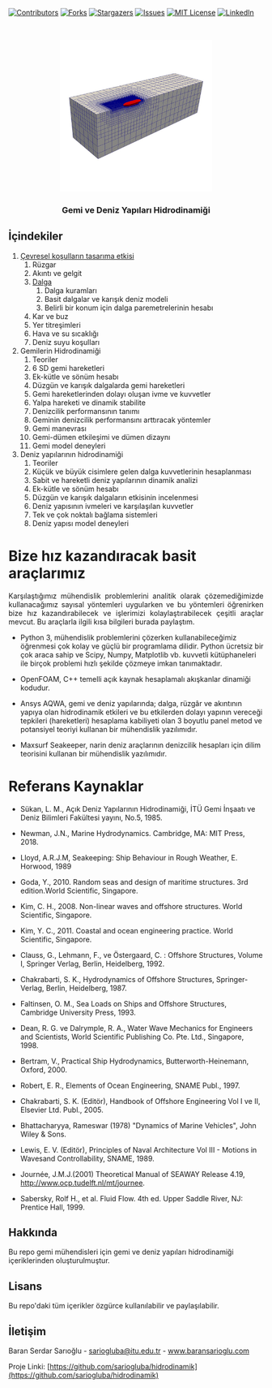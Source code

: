 [![Contributors][contributors-shield]][contributors-url]
[![Forks][forks-shield]][forks-url]
[![Stargazers][stars-shield]][stars-url]
[![Issues][issues-shield]][issues-url]
[![MIT License][license-shield]][license-url]
[![LinkedIn][linkedin-shield]][linkedin-url]



<!-- PROJECT LOGO -->
<br />

<p align="center">
  <a href="https://github.com/sariogluba/hidrodinamik">
    <img src="notes/img/3.jpg" alt="Logo" width="300" height="300">
  </a>

  <h3 align="center">Gemi  ve Deniz Yapıları Hidrodinamiği</h3>

</p>



<!-- TABLE OF CONTENTS -->
## İçindekiler

1. [Çevresel koşulların tasarıma etkisi](notes/CevreselKosullar.ipynb)
    1. Rüzgar
    2. Akıntı ve gelgit
    3. [Dalga](notes/dalga.ipynb)
        1. Dalga kuramları
        2. Basit dalgalar ve karışık deniz modeli
        3. Belirli bir konum için dalga paremetrelerinin hesabı
    4. Kar ve buz
    5. Yer titreşimleri
    6. Hava ve su sıcaklığı
    7. Deniz suyu koşulları
2. Gemilerin Hidrodinamiği
    1. Teoriler
    2. 6 SD gemi hareketleri
    3. Ek-kütle ve sönüm hesabı
    4. Düzgün ve karışık dalgalarda gemi hareketleri
    5. Gemi hareketlerinden dolayı oluşan ivme ve kuvvetler
    6. Yalpa hareketi ve dinamik stabilite
    7. Denizcilik performansının tanımı
    8. Geminin denizcilik performansını arttıracak yöntemler
    9. Gemi manevrası
    10. Gemi-dümen etkileşimi ve dümen dizaynı
    11. Gemi model deneyleri
3. Deniz yapılarının hidrodinamiği
    1. Teoriler
    2. Küçük ve büyük cisimlere gelen dalga kuvvetlerinin hesaplanması
    3. Sabit ve hareketli deniz yapılarının dinamik analizi
    4. Ek-kütle ve sönüm hesabı
    5. Düzgün ve karışık dalgaların etkisinin incelenmesi
    6. Deniz yapısının ivmeleri ve karşılaşılan kuvvetler
    7. Tek ve çok noktalı bağlama sistemleri
    8. Deniz yapısı model deneyleri



# Bize hız kazandıracak basit araçlarımız

<div style="text-align: justify">Karşılaştığımız mühendislik problemlerini analitik olarak çözemediğimizde kullanacağımız sayısal yöntemleri uygularken ve bu yöntemleri öğrenirken bize hız kazandırabilecek ve işlerimizi kolaylaştırabilecek çeşitli araçlar mevcut. Bu araçlarla ilgili kısa bilgileri burada paylaştım.</div>


- Python 3, mühendislik problemlerini çözerken kullanabileceğimiz öğrenmesi çok kolay ve güçlü bir programlama dilidir. Python ücretsiz bir çok araca sahip ve Scipy, Numpy, Matplotlib vb. kuvvetli kütüphaneleri ile birçok problemi hızlı şekilde çözmeye imkan tanımaktadır.


- OpenFOAM, C++ temelli açık kaynak hesaplamalı akışkanlar dinamiği kodudur.


- Ansys AQWA, gemi ve deniz yapılarında; dalga, rüzgâr ve akıntının yapıya olan hidrodinamik etkileri ve bu etkilerden dolayı yapının vereceği tepkileri (hareketleri) hesaplama kabiliyeti olan 3 boyutlu panel metod ve potansiyel teoriyi kullanan bir mühendislik yazılımıdır.

- Maxsurf Seakeeper, narin deniz araçlarının denizcilik hesapları için dilim teorisini kullanan bir mühendislik yazılımıdır.

  

# Referans Kaynaklar

- Sükan, L. M., Açık Deniz Yapılarının Hidrodinamiği, İTÜ Gemi İnşaatı ve Deniz Bilimleri Fakültesi yayını, No.5, 1985.
- Newman, J.N., Marine Hydrodynamics. Cambridge, MA: MIT Press, 2018.
- Lloyd, A.R.J.M, Seakeeping: Ship Behaviour in Rough Weather, E. Horwood, 1989
- Goda, Y., 2010. Random seas and design of maritime structures. 3rd edition.World Scientific, Singapore. 
- Kim, C. H., 2008. Non-linear waves and offshore structures. World Scientific, Singapore. 
- Kim, Y. C., 2011. Coastal and ocean engineering practice. World Scientific, Singapore.
- Clauss, G., Lehmann, F., ve Östergaard, C. : Offshore Structures, Volume I, Springer Verlag, Berlin, Heidelberg, 1992.
- Chakrabarti, S. K., Hydrodynamics of Offshore Structures, Springer-Verlag, Berlin, Heidelberg, 1987.
- Faltinsen, O. M., Sea Loads on Ships and Offshore Structures, Cambridge University Press, 1993. 
- Dean, R. G. ve Dalrymple, R. A., Water Wave Mechanics for Engineers and Scientists, World Scientific Publishing Co. Pte. Ltd., Singapore, 1998. 
- Bertram, V., Practical Ship Hydrodynamics, Butterworth-Heinemann, Oxford, 2000. 
- Robert, E. R., Elements of Ocean Engineering, SNAME Publ., 1997. 
- Chakrabarti, S. K. (Editör), Handbook of Offshore Engineering Vol I ve II, Elsevier Ltd. Publ., 2005.
- Bhattacharyya, Rameswar (1978) "Dynamics of Marine Vehicles", John Wiley & Sons.  

- Lewis, E. V. (Editör), Principles of Naval Architecture Vol III - Motions in Wavesand Controllability, SNAME, 1989.
- Journée, J.M.J.(2001) Theoretical Manual of SEAWAY Release 4.19, http://www.ocp.tudelft.nl/mt/journee.
- Sabersky, Rolf H., et al. Fluid Flow. 4th ed. Upper Saddle River, NJ: Prentice Hall, 1999.



<!-- ABOUT THE PROJECT -->

## Hakkında
Bu repo gemi mühendisleri için gemi ve deniz yapıları hidrodinamiği içeriklerinden oluşturulmuştur.

<!-- LICENSE -->
## Lisans

Bu repo'daki tüm içerikler özgürce kullanılabilir ve paylaşılabilir.


<!-- CONTACT -->
## İletişim

Baran Serdar Sarıoğlu - sariogluba@itu.edu.tr - www.baransarioglu.com

Proje Linki: [https://github.com/sariogluba/hidrodinamik](https://github.com/sariogluba/hidrodinamik)

<!-- MARKDOWN LINKS & IMAGES -->
<!-- https://www.markdownguide.org/basic-syntax/#reference-style-links -->

[contributors-shield]: https://img.shields.io/github/contributors/othneildrew/Best-README-Template.svg?style=flat-square
[contributors-url]: https://github.com/sariogluba/sayisalyontemler
[forks-shield]: https://img.shields.io/github/forks/othneildrew/Best-README-Template.svg?style=flat-square
[forks-url]: https://github.com/sariogluba/sayisalyontemler
[stars-shield]: https://img.shields.io/github/stars/othneildrew/Best-README-Template.svg?style=flat-square
[stars-url]: https://github.com/sariogluba/sayisalyontemler
[issues-shield]: https://img.shields.io/github/issues/othneildrew/Best-README-Template.svg?style=flat-square
[issues-url]: https://github.com/sariogluba/sayisalyontemler
[license-shield]: https://img.shields.io/github/license/othneildrew/Best-README-Template.svg?style=flat-square
[license-url]: https://github.com/sariogluba/sayisalyontemler
[linkedin-shield]: https://img.shields.io/badge/-LinkedIn-black.svg?style=flat-square&logo=linkedin&colorB=555
[linkedin-url]: https://linkedin.com/in/baran-serdar-s-22481059/
